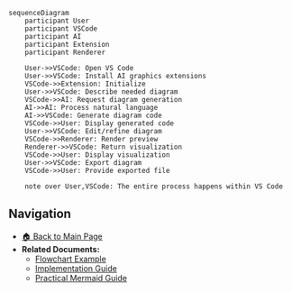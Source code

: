 ```mermaid
sequenceDiagram
    participant User
    participant VSCode
    participant AI
    participant Extension
    participant Renderer
    
    User->>VSCode: Open VS Code
    User->>VSCode: Install AI graphics extensions
    VSCode->>Extension: Initialize
    User->>VSCode: Describe needed diagram
    VSCode->>AI: Request diagram generation
    AI->>AI: Process natural language
    AI->>VSCode: Generate diagram code
    VSCode->>User: Display generated code
    User->>VSCode: Edit/refine diagram
    VSCode->>Renderer: Render preview
    Renderer->>VSCode: Return visualization
    VSCode->>User: Display visualization
    User->>VSCode: Export diagram
    VSCode->>User: Provide exported file
    
    note over User,VSCode: The entire process happens within VS Code
```

## Navigation

- [🏠 Back to Main Page](README.md)
- **Related Documents:**
  - [Flowchart Example](flowchart_example.md)
  - [Implementation Guide](implementation_guide.md)
  - [Practical Mermaid Guide](practical_mermaid_guide.md)
